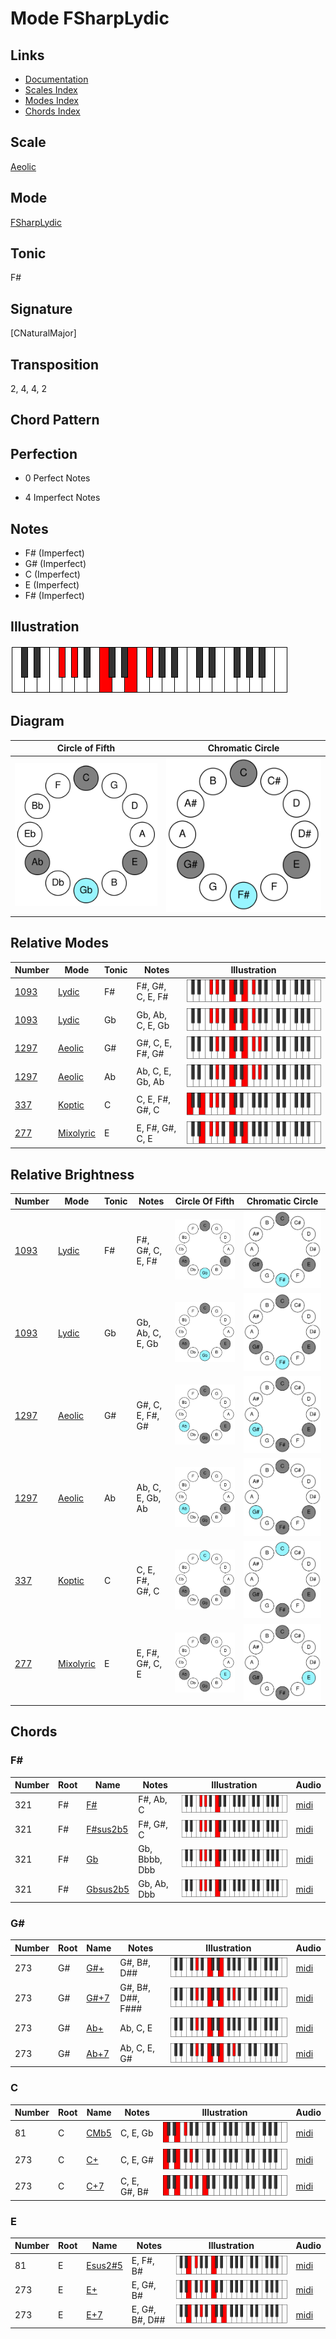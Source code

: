 # Mode FSharpLydic

## Links

- [Documentation](README.md)
- [Scales Index](Scales.md)
- [Modes Index](Modes.md)
- [Chords Index](Chords.md)

## Scale

[Aeolic](ScaleAeolic.md)

## Mode

[FSharpLydic](ModeFSharpLydic.md)

## Tonic

F#

## Signature

[CNaturalMajor]

## Transposition

2, 4, 4, 2

## Chord Pattern



## Perfection

 - 0 Perfect Notes

 - 4 Imperfect Notes

## Notes

- F# (Imperfect)
- G# (Imperfect)
- C (Imperfect)
- E (Imperfect)
- F# (Imperfect)

## Illustration

![FSharpLydic](ModeFSharpLydic.png)

## Diagram

| Circle of Fifth | Chromatic Circle |
|-----------------|------------------|
| ![FSharpLydic](CircleOfFifthModeFSharpLydic.svg) | ![FSharpLydic](ChromaticCircleModeFSharpLydic.svg) |
## Relative Modes

| Number | Mode | Tonic | Notes | Illustration |
|--------|------|-------|-------|--------------|
| [1093](https://ianring.com/musictheory/scales/1093) | [Lydic](ModeLydic.md) | F# | F#, G#, C, E, F# | ![FSharpLydic](ModeFSharpLydic.png) |
| [1093](https://ianring.com/musictheory/scales/1093) | [Lydic](ModeLydic.md) | Gb | Gb, Ab, C, E, Gb | ![GFlatLydic](ModeGFlatLydic.png) |
| [1297](https://ianring.com/musictheory/scales/1297) | [Aeolic](ModeAeolic.md) | G# | G#, C, E, F#, G# | ![GSharpAeolic](ModeGSharpAeolic.png) |
| [1297](https://ianring.com/musictheory/scales/1297) | [Aeolic](ModeAeolic.md) | Ab | Ab, C, E, Gb, Ab | ![AFlatAeolic](ModeAFlatAeolic.png) |
| [337](https://ianring.com/musictheory/scales/337) | [Koptic](ModeKoptic.md) | C | C, E, F#, G#, C | ![CNaturalKoptic](ModeCNaturalKoptic.png) |
| [277](https://ianring.com/musictheory/scales/277) | [Mixolyric](ModeMixolyric.md) | E | E, F#, G#, C, E | ![ENaturalMixolyric](ModeENaturalMixolyric.png) |
## Relative Brightness

| Number | Mode | Tonic | Notes | Circle Of Fifth | Chromatic Circle |
|--------|------|-------|-------|-----------------|------------------|
| [1093](https://ianring.com/musictheory/scales/1093) | [Lydic](ModeLydic.md) | F# | F#, G#, C, E, F# | ![FSharpLydic](CircleOfFifthModeFSharpLydic.svg) | ![FSharpLydic](ChromaticCircleModeFSharpLydic.svg) |
| [1093](https://ianring.com/musictheory/scales/1093) | [Lydic](ModeLydic.md) | Gb | Gb, Ab, C, E, Gb | ![GFlatLydic](CircleOfFifthModeGFlatLydic.svg) | ![GFlatLydic](ChromaticCircleModeGFlatLydic.svg) |
| [1297](https://ianring.com/musictheory/scales/1297) | [Aeolic](ModeAeolic.md) | G# | G#, C, E, F#, G# | ![GSharpAeolic](CircleOfFifthModeGSharpAeolic.svg) | ![GSharpAeolic](ChromaticCircleModeGSharpAeolic.svg) |
| [1297](https://ianring.com/musictheory/scales/1297) | [Aeolic](ModeAeolic.md) | Ab | Ab, C, E, Gb, Ab | ![AFlatAeolic](CircleOfFifthModeAFlatAeolic.svg) | ![AFlatAeolic](ChromaticCircleModeAFlatAeolic.svg) |
| [337](https://ianring.com/musictheory/scales/337) | [Koptic](ModeKoptic.md) | C | C, E, F#, G#, C | ![CNaturalKoptic](CircleOfFifthModeCNaturalKoptic.svg) | ![CNaturalKoptic](ChromaticCircleModeCNaturalKoptic.svg) |
| [277](https://ianring.com/musictheory/scales/277) | [Mixolyric](ModeMixolyric.md) | E | E, F#, G#, C, E | ![ENaturalMixolyric](CircleOfFifthModeENaturalMixolyric.svg) | ![ENaturalMixolyric](ChromaticCircleModeENaturalMixolyric.svg) |

## Chords

### F#

| Number | Root | Name | Notes | Illustration | Audio |
|--------|------|------|-------|--------------|-------|
| 321 | F# | [F#](ChordFSharpDiminishedFlatThird.md) | F#, Ab, C | ![F#](ChordFSharpDiminishedFlatThirdRootPosition.png) | [midi](ChordFSharpDiminishedFlatThirdRootPosition.mid) |
| 321 | F# | [F#sus2b5](ChordFSharpSuspendedSecondFlatFifth.md) | F#, G#, C | ![F#sus2b5](ChordFSharpSuspendedSecondFlatFifthRootPosition.png) | [midi](ChordFSharpSuspendedSecondFlatFifthRootPosition.mid) |
| 321 | F# | [Gb](ChordGFlatDiminishedFlatThird.md) | Gb, Bbbb, Dbb | ![Gb](ChordGFlatDiminishedFlatThirdRootPosition.png) | [midi](ChordGFlatDiminishedFlatThirdRootPosition.mid) |
| 321 | F# | [Gbsus2b5](ChordGFlatSuspendedSecondFlatFifth.md) | Gb, Ab, Dbb | ![Gbsus2b5](ChordGFlatSuspendedSecondFlatFifthRootPosition.png) | [midi](ChordGFlatSuspendedSecondFlatFifthRootPosition.mid) |

### G#

| Number | Root | Name | Notes | Illustration | Audio |
|--------|------|------|-------|--------------|-------|
| 273 | G# | [G#+](ChordGSharpAugmented.md) | G#, B#, D## | ![G#+](ChordGSharpAugmentedRootPosition.png) | [midi](ChordGSharpAugmentedRootPosition.mid) |
| 273 | G# | [G#+7](ChordGSharpAugmentedAugmentedSeventh.md) | G#, B#, D##, F### | ![G#+7](ChordGSharpAugmentedAugmentedSeventhRootPosition.png) | [midi](ChordGSharpAugmentedAugmentedSeventhRootPosition.mid) |
| 273 | G# | [Ab+](ChordAFlatAugmented.md) | Ab, C, E | ![Ab+](ChordAFlatAugmentedRootPosition.png) | [midi](ChordAFlatAugmentedRootPosition.mid) |
| 273 | G# | [Ab+7](ChordAFlatAugmentedAugmentedSeventh.md) | Ab, C, E, G# | ![Ab+7](ChordAFlatAugmentedAugmentedSeventhRootPosition.png) | [midi](ChordAFlatAugmentedAugmentedSeventhRootPosition.mid) |

### C

| Number | Root | Name | Notes | Illustration | Audio |
|--------|------|------|-------|--------------|-------|
| 81 | C | [CMb5](ChordCNaturalMajorFlatFifth.md) | C, E, Gb | ![CMb5](ChordCNaturalMajorFlatFifthRootPosition.png) | [midi](ChordCNaturalMajorFlatFifthRootPosition.mid) |
| 273 | C | [C+](ChordCNaturalAugmented.md) | C, E, G# | ![C+](ChordCNaturalAugmentedRootPosition.png) | [midi](ChordCNaturalAugmentedRootPosition.mid) |
| 273 | C | [C+7](ChordCNaturalAugmentedAugmentedSeventh.md) | C, E, G#, B# | ![C+7](ChordCNaturalAugmentedAugmentedSeventhRootPosition.png) | [midi](ChordCNaturalAugmentedAugmentedSeventhRootPosition.mid) |

### E

| Number | Root | Name | Notes | Illustration | Audio |
|--------|------|------|-------|--------------|-------|
| 81 | E | [Esus2#5](ChordENaturalSuspendedSecondSharpFifth.md) | E, F#, B# | ![Esus2#5](ChordENaturalSuspendedSecondSharpFifthRootPosition.png) | [midi](ChordENaturalSuspendedSecondSharpFifthRootPosition.mid) |
| 273 | E | [E+](ChordENaturalAugmented.md) | E, G#, B# | ![E+](ChordENaturalAugmentedRootPosition.png) | [midi](ChordENaturalAugmentedRootPosition.mid) |
| 273 | E | [E+7](ChordENaturalAugmentedAugmentedSeventh.md) | E, G#, B#, D## | ![E+7](ChordENaturalAugmentedAugmentedSeventhRootPosition.png) | [midi](ChordENaturalAugmentedAugmentedSeventhRootPosition.mid) |

